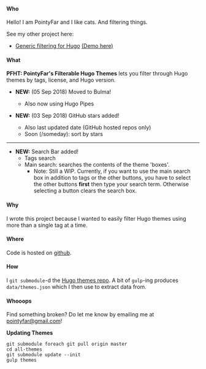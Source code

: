 #### Who 

Hello! I am PointyFar and I like cats. And filtering things.

See my other project here:

  - [Generic filtering for Hugo](https://github.com/pointyfar/hugo-tags-filter) [(Demo here)](https://pointy.netlify.com/filter/)

#### What 

**PFHT: PointyFar's Filterable Hugo Themes** lets you filter through Hugo themes by tags, license, and Hugo version. 
  
- **NEW:** (05 Sep 2018) Moved to Bulma!
  - Also now using Hugo Pipes

- **NEW:** (03 Sep 2018) GitHub stars added!
  - Also last updated date (GitHub hosted repos only)
  - Soon (/someday): sort by stars
  
---

- **NEW:** Search Bar added!
  - Tags search
  - Main search: searches the contents of the theme 'boxes'. 
    - Note: Still a WIP. Currently, if you want to use the main search box in addition to tags or the other buttons, you have to select the other buttons **first** then type your search term. Otherwise selecting a button clears the search box.

#### Why

I wrote this project because I wanted to easily filter Hugo themes using more than a single tag at a time.

#### Where 

Code is hosted on [github](https://github.com/pointyfar/hugo-themes-filter).

#### How 

I `git submodule`-d the [Hugo themes repo](https://github.com/gohugoio/hugoThemes). A bit of `gulp`-ing produces  `data/themes.json` which I then use to extract data from.

#### Whooops

Find something broken? Do let me know by emailing me at [pointyfar@gmail.com](mailto:pointyfar@gmail.com)! 


**Updating Themes**

```
git submodule foreach git pull origin master
cd all-themes
git submodule update --init
gulp themes
```
